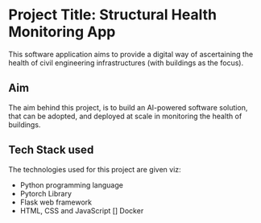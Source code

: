# Project Title: Structural Health Monitoring App
This software application aims to provide a digital way of ascertaining the health of civil engineering infrastructures (with buildings as the focus).

## Aim
The aim behind this project, is to build an AI-powered software solution, that can be adopted, and deployed at scale in monitoring the health of buildings.

## Tech Stack used
The technologies used for this project are given viz:
- Python programming language
- Pytorch Library
- Flask web framework
- HTML, CSS and JavaScript
[] Docker
